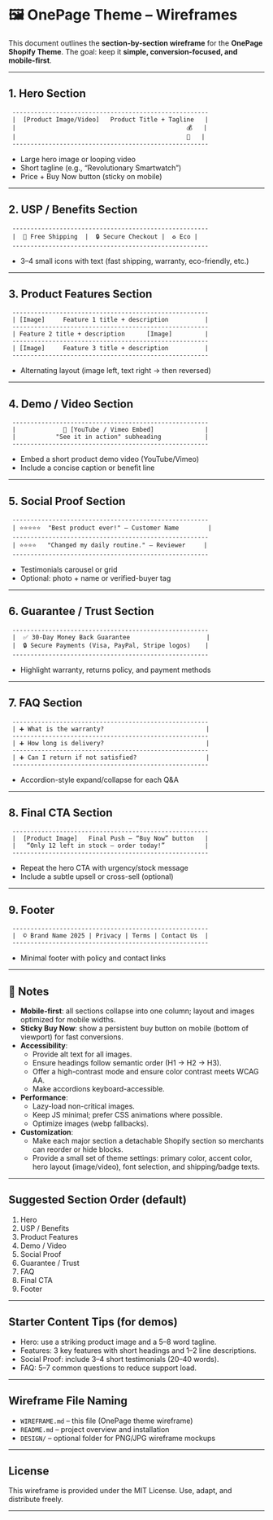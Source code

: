 # 🖼️ OnePage Theme – Wireframes

This document outlines the **section-by-section wireframe** for the **OnePage Shopify Theme**.
The goal: keep it **simple, conversion-focused, and mobile-first**.

---

## 1. Hero Section

```
 ------------------------------------------------------
 |  [Product Image/Video]   Product Title + Tagline   |
 |                                               💰   |
 |                                               🛒   |
 ------------------------------------------------------
```

- Large hero image or looping video
- Short tagline (e.g., “Revolutionary Smartwatch”)
- Price + Buy Now button (sticky on mobile)

---

## 2. USP / Benefits Section

```
 ------------------------------------------------------
 |  🚚 Free Shipping  |  🔒 Secure Checkout |  ♻️ Eco |
 ------------------------------------------------------
```

- 3–4 small icons with text (fast shipping, warranty, eco-friendly, etc.)

---

## 3. Product Features Section

```
 ------------------------------------------------------
 | [Image]     Feature 1 title + description          |
 ------------------------------------------------------
 | Feature 2 title + description      [Image]         |
 ------------------------------------------------------
 | [Image]     Feature 3 title + description          |
 ------------------------------------------------------
```

- Alternating layout (image left, text right → then reversed)

---

## 4. Demo / Video Section

```
 ------------------------------------------------------
 |             🎥 [YouTube / Vimeo Embed]              |
 |           "See it in action" subheading            |
 ------------------------------------------------------
```

- Embed a short product demo video (YouTube/Vimeo)
- Include a concise caption or benefit line

---

## 5. Social Proof Section

```
 ------------------------------------------------------
 | ⭐⭐⭐⭐⭐  "Best product ever!" – Customer Name        |
 ------------------------------------------------------
 | ⭐⭐⭐⭐   "Changed my daily routine." – Reviewer     |
 ------------------------------------------------------
```

- Testimonials carousel or grid
- Optional: photo + name or verified-buyer tag

---

## 6. Guarantee / Trust Section

```
 ------------------------------------------------------
 |  ✅ 30-Day Money Back Guarantee                     |
 |  🔒 Secure Payments (Visa, PayPal, Stripe logos)    |
 ------------------------------------------------------
```

- Highlight warranty, returns policy, and payment methods

---

## 7. FAQ Section

```
 ------------------------------------------------------
 | ➕ What is the warranty?                            |
 ------------------------------------------------------
 | ➕ How long is delivery?                            |
 ------------------------------------------------------
 | ➕ Can I return if not satisfied?                   |
 ------------------------------------------------------
```

- Accordion-style expand/collapse for each Q&A

---

## 8. Final CTA Section

```
 ------------------------------------------------------
 |  [Product Image]   Final Push – “Buy Now” button   |
 |   “Only 12 left in stock – order today!”           |
 ------------------------------------------------------
```

- Repeat the hero CTA with urgency/stock message
- Include a subtle upsell or cross-sell (optional)

---

## 9. Footer

```
 ------------------------------------------------------
 |  © Brand Name 2025 | Privacy | Terms | Contact Us  |
 ------------------------------------------------------
```

- Minimal footer with policy and contact links

---

## 🔑 Notes

- **Mobile-first**: all sections collapse into one column; layout and images optimized for mobile widths.
- **Sticky Buy Now**: show a persistent buy button on mobile (bottom of viewport) for fast conversions.
- **Accessibility**:
  - Provide alt text for all images.
  - Ensure headings follow semantic order (H1 → H2 → H3).
  - Offer a high-contrast mode and ensure color contrast meets WCAG AA.
  - Make accordions keyboard-accessible.
- **Performance**:
  - Lazy-load non-critical images.
  - Keep JS minimal; prefer CSS animations where possible.
  - Optimize images (webp fallbacks).
- **Customization**:
  - Make each major section a detachable Shopify section so merchants can reorder or hide blocks.
  - Provide a small set of theme settings: primary color, accent color, hero layout (image/video), font selection, and shipping/badge texts.

---

## Suggested Section Order (default)

1. Hero
2. USP / Benefits
3. Product Features
4. Demo / Video
5. Social Proof
6. Guarantee / Trust
7. FAQ
8. Final CTA
9. Footer

---

## Starter Content Tips (for demos)

- Hero: use a striking product image and a 5–8 word tagline.
- Features: 3 key features with short headings and 1–2 line descriptions.
- Social Proof: include 3–4 short testimonials (20–40 words).
- FAQ: 5–7 common questions to reduce support load.

---

## Wireframe File Naming

- `WIREFRAME.md` – this file (OnePage theme wireframe)
- `README.md` – project overview and installation
- `DESIGN/` – optional folder for PNG/JPG wireframe mockups

---

## License

This wireframe is provided under the MIT License. Use, adapt, and distribute freely.

---

